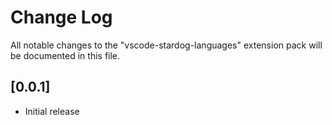 # Change Log
All notable changes to the "vscode-stardog-languages" extension pack will be documented in this file.

## [0.0.1]
- Initial release
